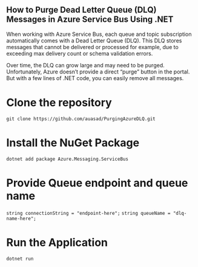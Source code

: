 ## How to Purge Dead Letter Queue (DLQ) Messages in Azure Service Bus Using .NET

When working with Azure Service Bus, each queue and topic subscription automatically comes with a Dead Letter Queue (DLQ). This DLQ stores messages that cannot be delivered or processed for example, due to exceeding max delivery count or schema validation errors.

Over time, the DLQ can grow large and may need to be purged. Unfortunately, Azure doesn’t provide a direct “purge” button in the portal. But with a few lines of .NET code, you can easily remove all messages.

# Clone the repository 
`git clone https://github.com/auasad/PurgingAzureDLQ.git`

# Install the NuGet Package
`dotnet add package Azure.Messaging.ServiceBus`

# Provide Queue endpoint and queue name
`string connectionString = "endpoint-here";`
`string queueName = "dlq-name-here";`

# Run the Application
`dotnet run`

